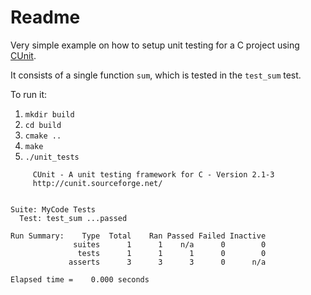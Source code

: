 # Readme

Very simple example on how to setup unit testing for a C project using [CUnit](http://cunit.sourceforge.net/).

It consists of a single function `sum`, which is tested in the `test_sum` test.

To run it:

1. `mkdir build`
2. `cd build`
3. `cmake ..`
4. `make`
5. `./unit_tests`

```
     CUnit - A unit testing framework for C - Version 2.1-3
     http://cunit.sourceforge.net/


Suite: MyCode Tests
  Test: test_sum ...passed

Run Summary:    Type  Total    Ran Passed Failed Inactive
              suites      1      1    n/a      0        0
               tests      1      1      1      0        0
             asserts      3      3      3      0      n/a

Elapsed time =    0.000 seconds
```
